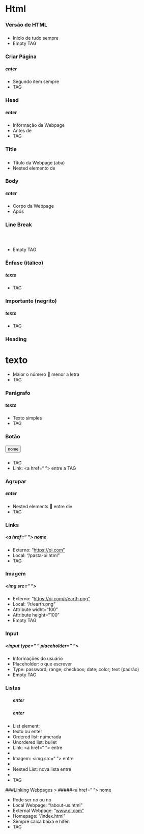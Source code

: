 # Html

### Versão de HTML
##### <!doctype html>
 - Inicio de tudo sempre
 - Empty TAG

### Criar Página
##### <html> enter </html>
 - Segundo item sempre
 - TAG

### Head
##### <head> enter </head>
 - Informação da Webpage
 - Antes de <body>
 - TAG

### Title
##### <title> texto </title>
 - Título da Webpage (aba)
 - Nested elemento de <head>

### Body
##### <body> enter </body>
 - Corpo da Webpage
 - Após <head>

### Line Break
##### <br>
 - Empty TAG

### Ênfase (itálico)
##### <em> texto </em>
 - TAG

### Importante (negrito)
##### <strong> texto </strong>
 - TAG

### Heading
##### <h1> texto </h1>
 - Maior o número  menor a letra
 - TAG

### Parágrafo
##### <p> texto </p>
 - Texto simples
 - TAG

### Botão
##### <button> nome </button>
 - TAG
 - Link: <a href=“ ”> </a> entre a TAG

### Agrupar
##### <div> enter </div>
 - Nested elements  entre div
 - TAG

### Links
##### <a href=“ ”> nome </a>
 - Externo: “https://oi.com”
 - Local: “/pasta-oi.html”
 - TAG

### Imagem
##### <img src=“ ”>
 - Externo: “https://oi.com/r/earth.png”
 - Local: “/r/earth.png”
 - Attribute widht=“100”
 - Attribute height=“100”
 - Empty TAG

### Input
##### <input type=“ ” placeholder=“ ”>
 - Informações do usuário
 - Placeholder: o que escrever
 - Type: password; range; checkbox; date; color; text (padrão)
 - Empty TAG

### Listas
##### <ul> enter </ul> 
##### <ol> enter </ol>
 - List element: <li> texto ou enter </li>
 - Ordered list: numerada
 - Unordered list: bullet
 - Link: <a href=“ ”> </a> entre <li> </li>
 - Imagem: <img src=“ ”> entre <li> </li>
 - Nested List: nova lista entre <li> </li>
 - TAG

###Linking Webpages >
#####<a href=“ ”> nome </a> 
 - Pode ser no <head> ou no <body>
 - Local Webpage: “/about-us.html”
 - External Webpage: “www.oi.com”
 - Homepage: “/index.html” 
 - Sempre caixa baixa e hífen
 - TAG
